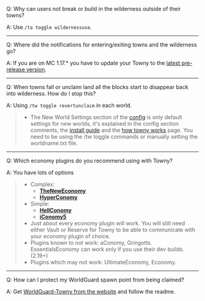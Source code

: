Q: Why can users not break or build in the wilderness outside of their towns?

A: Use `/ta toggle wildernessuse`.

----

Q: Where did the notifications for entering/exiting towns and the wilderness go?

A: If you are on MC 1.17.* you have to update your Towny to the [latest pre-release version](https://github.com/TownyAdvanced/Towny/releases).

----

Q: When towns fall or unclaim land all the blocks start to disappear back into wilderness. How do I stop this?

A: Using `/tw toggle revertunclaim` in each world. 

> - The New World Settings section of the [config](https://github.com/TownyAdvanced/Towny/wiki/Default-Config.yml) is only default settings for new worlds, it's explained in the config section comments, the [install guide](https://github.com/TownyAdvanced/Towny/wiki/Installation#configuring-existing-worlds) and the [how towny works](https://github.com/TownyAdvanced/Towny/wiki/How-Towny-Works#reverting-unclaimed-townblocks-to-their-original-state-on-unclaim) page. You need to be using the /tw toggle commands or manually setting the worldname.txt file.

----

Q: Which economy plugins do you recommend using with Towny?

A: You have lots of options

>  - Complex:
>    - **[TheNewEconomy](https://www.spigotmc.org/resources/the-new-economy.7805/)**  
>    - **[HyperConomy](https://www.spigotmc.org/resources/hyperconomy-1-13-2.65028/)**
>  - Simple:
>    - **[HellConomy](https://www.spigotmc.org/resources/hellconomy.67355/)**
>    - **[iConomy5](https://github.com/iconomy5legacy/iConomy "May not receive future updates")**
>  - Just about every economy plugin will work. You will still need either Vault or Reserve for Towny to be able to communicate with your economy plugin of choice.
>  - Plugins known to not work: aConomy, Gringotts. EssentialsEconomy can work only if you use their dev builds. (2.19+)
>  - Plugins which may not work: UltimateEconomy, Economy.

----

Q: How can I protect my WorldGuard spawn point from being claimed?

A: Get [WorldGuard-Towny from the website](https://townyadvanced.github.io) and follow the readme.
